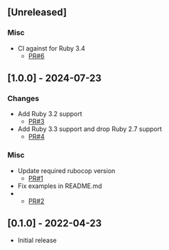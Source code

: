 ## [Unreleased]

### Misc

* CI against for Ruby 3.4
  + [PR#6](https://github.com/yujideveloper/settings_cabinet/pull/6)


## [1.0.0] - 2024-07-23

### Changes

* Add Ruby 3.2 support
  + [PR#3](https://github.com/yujideveloper/settings_cabinet/pull/3)
* Add Ruby 3.3 support and drop Ruby 2.7 support
  + [PR#4](https://github.com/yujideveloper/settings_cabinet/pull/4)

### Misc

* Update required rubocop version
  + [PR#1](https://github.com/yujideveloper/settings_cabinet/pull/1)
* Fix examples in README.md
* + [PR#2](https://github.com/yujideveloper/settings_cabinet/pull/2)


## [0.1.0] - 2022-04-23

* Initial release
